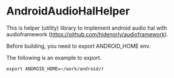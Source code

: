 # AndroidAudioHalHelper

This is helper (utility) library to implement android audio hal with audioframework (https://github.com/hidenorly/audioframework).

Before building, you need to export ANDROID_HOME env.

The following is an example to export.

```
export ANDROID_HOME=~/work/android/r
```
